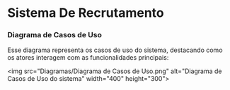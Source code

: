 # Sistema De Recrutamento

### Diagrama de Casos de Uso

Esse diagrama representa os casos de uso do sistema, destacando como os atores interagem com as funcionalidades principais:

<img src="Diagramas/Diagrama de Casos de Uso.png" alt="Diagrama de Casos de Uso do sistema" width="400" height="300">
